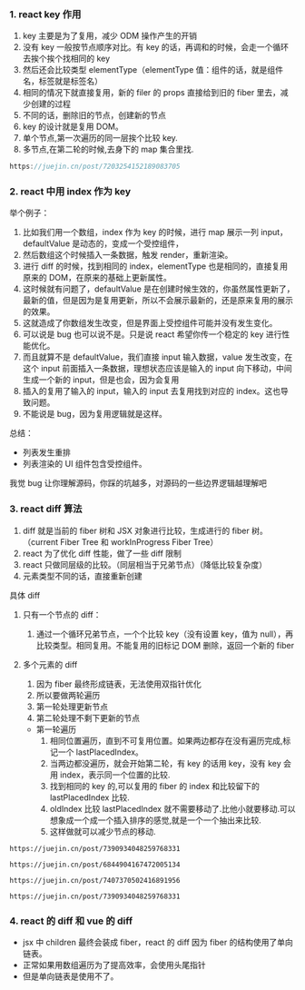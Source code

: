 ### 1. react key 作用

1. key 主要是为了复用，减少 ODM 操作产生的开销
2. 没有 key 一般按节点顺序对比。有 key 的话，再调和的时候，会走一个循环去挨个挨个找相同的 key
3. 然后还会比较类型 elementType（elementType 值：组件的话，就是组件名，标签就是标签名）
4. 相同的情况下就直接复用，新的 filer 的 props 直接给到旧的 fiber 里去，减少创建的过程
5. 不同的话，删除旧的节点，创建新的节点
6. key 的设计就是复用 DOM。
7. 单个节点,第一次遍历的同一层挨个比较 key.
8. 多节点,在第二轮的时候,去身下的 map 集合里找.

```js
https://juejin.cn/post/7203254152189083705
```

### 2. react 中用 index 作为 key

举个例子：

1. 比如我们用一个数组，index 作为 key 的时候，进行 map 展示一列 input，defaultValue 是动态的，变成一个受控组件，
2. 然后数组这个时候插入一条数据，触发 render，重新渲染。
3. 进行 diff 的时候，找到相同的 index，elementType 也是相同的，直接复用原来的 DOM，在原来的基础上更新属性。
4. 这时候就有问题了，defaultValue 是在创建时候生效的，你虽然属性更新了，最新的值，但是因为是复用更新，所以不会展示最新的，还是原来复用的展示的效果。
5. 这就造成了你数组发生改变，但是界面上受控组件可能并没有发生变化。
6. 可以说是 bug 也可以说不是。只是说 react 希望你传一个稳定的 key 进行性能优化。
7. 而且就算不是 defaultValue，我们直接 input 输入数据，value 发生改变，在这个 input 前面插入一条数据，理想状态应该是输入的 input 向下移动，中间生成一个新的 input，但是也会，因为会复用
8. 插入的复用了输入的 input，输入的 input 去复用找到对应的 index。这也导致问题。
9. 不能说是 bug，因为复用逻辑就是这样。

总结：

- 列表发生重排
- 列表渲染的 UI 组件包含受控组件。

我觉 bug 让你理解源码，你踩的坑越多，对源码的一些边界逻辑越理解吧

### 3. react diff 算法

1. diff 就是当前的 fiber 树和 JSX 对象进行比较，生成进行的 fiber 树。（current Fiber Tree 和 workInProgress Fiber Tree）
2. react 为了优化 diff 性能，做了一些 diff 限制
3. react 只做同层级的比较。（同层相当于兄弟节点）（降低比较复杂度）
4. 元素类型不同的话，直接重新创建

具体 diff

1. 只有一个节点的 diff：

   1. 通过一个循环兄弟节点，一个个比较 key（没有设置 key，值为 null），再比较类型。相同复用。不能复用的旧标记 DOM 删除，返回一个新的 fiber

1. 多个元素的 diff

   1. 因为 fiber 最终形成链表，无法使用双指针优化
   2. 所以要做两轮遍历
   3. 第一轮处理更新节点
   4. 第二轮处理不剩下更新的节点

   - 第一轮遍历
     1. 相同位置遍历，直到不可复用位置。如果两边都存在没有遍历完成,标记一个 lastPlacedIndex。
     2. 当两边都没遍历，就会开始第二轮，有 key 的话用 key，没有 key 会用 index，表示同一个位置的比较.
     3. 找到相同的 key 的,可以复用的 fiber 的 index 和比较留下的 lastPlacedIndex 比较.
     4. oldIndex 比较 lastPlacedIndex 就不需要移动了.比他小就要移动.可以想象成一个成一个插入排序的感觉,就是一个一个抽出来比较.
     5. 这样做就可以减少节点的移动.

```http
https://juejin.cn/post/7390934048259768331

https://juejin.cn/post/6844904167472005134

https://juejin.cn/post/7407370502416891956

https://juejin.cn/post/7390934048259768331
```

### 4. react 的 diff 和 vue 的 diff

- jsx 中 children 最终会装成 fiber，react 的 diff 因为 fiber 的结构使用了单向链表。
- 正常如果用数组遍历为了提高效率，会使用头尾指针
- 但是单向链表是使用不了。
